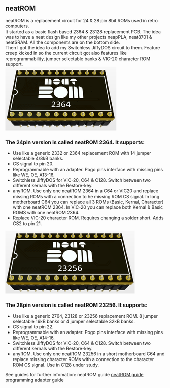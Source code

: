 ## neatROM
neatROM is a replacement circuit for 24 &amp; 28 pin 8bit ROMs used in retro computers.\
It started as a basic flash based 2364 & 23128 replacement PCB. The idea was to have a neat design like my other projects neapPLA, neat8701 & neatSRAM. All the components are on the bottom side.\
Then I got the idea to add my Switchless JiffyDOS circuit to them. Feature creep kicked in so the current circuit got also features like reprogrammability, jumper selectable banks & VIC-20 character ROM support.  
<img src="/images/neatROM_2364.PNG" width="350">

### The 24pin version is called neatROM 2364. It supports:
- Use like a generic 2332 or 2364 replacement ROM with 14 jumper selectable 4/8kB banks.
- CS signal to pin 20.
- Reprogrammable with an adapter. Pogo pins interface with missing pins like WE, OE, A13-16.
- Switchless JiffyDOS for VIC-20, C64 & C128. Switch between two different kernals with the Restore-key.
- anyROM. Use only one neatROM 2364 in a C64 or VIC20 and replace missing ROMs with a connection to he missing ROM CS signal. In long motherboard C64 you can replace all 3 ROMs (Basic, Kernal, Character) with one neatROM 2364. In VIC-20 you can replace both Kernal & Basic ROMS with one neatROM 2364.
- Replace VIC-20 character ROM. Requires changing a solder short. Adds CS2 to pin 21.
<img src="/images/neatROM_23256.PNG" width="408">

### The 28pin version is called neatROM 23256. It supports:
- Use like a generic 2764, 23128 or 23256 replacement ROM. 8 jumper selectable 16kB banks or 4 jumper selectable 32kB banks.
- CS signal to pin 22.
- Reprogrammable with an adapter. Pogo pins interface with missing pins like WE, OE, A14-16.
- Switchless JiffyDOS for VIC-20, C64 & C128. Switch between two different kernals with the Restore-key.
- anyROM. Use only one neatROM 23256 in a short motherboard C64 and replace missing character ROMs with a connection to the character ROM CS signal. Use in C128 under study.

See guides for further infomation:
neatROM guide
[neatROM guide](docs/neatROM_guide.pdf)
programming adapter guide
